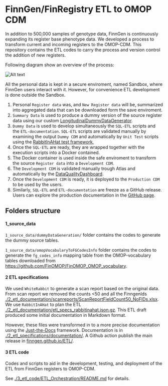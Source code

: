# FinnGen/FinRegistry ETL to OMOP CDM

In addition to 500,000 samples of genotype data, FinnGen is continuously expanding its register base phenotype data. 
We developed a process to transform current and incoming registers to the OMOP-CDM. 
This repository contains the ETL codes to carry the process and version control the addition of new registers. 

Following diagram show an overview of the process: 

![Alt text](image.png)

All the personal data is kept in a secure enviroment, named Sandbox, where FinnGen users interact with it. 
However, for convenience ETL development is done outside the Sandbox. 

1. Personal `Register data` was, and `New Register data` will be, summarized into aggregated data that can be downloaded form the save enviroment. 
2. `Summary Data` is used to produce a dummy version of the source register data using our custom  [LongitudinalDummyDataGenerator](https://github.com/FINNGEN/LongitudinalDummyDataGenerator). 
3. `Dummy Data` is used to develop simultaneously the `SQL-ETL` scripts and the `ETL-documentation`. `SQL-ETL` scripts are validated manually by examining the output `Dummy CDM` and automatically by `Unit Test` scripts using the [RabbitInAHat test framework](http://ohdsi.github.io/WhiteRabbit/riah_test_framework.html),
4. Once the `SQL-ETL` are ready, they are wrapped together with the execution scripts into a Docker contained. 
5. The Docker container is used inside the safe enviroment to transform the source `Register data` into a `Development CDM`. 
6. The `Development CDM` is validated manually trough Atlas and automatically by the [DataQualityDashboard](https://ohdsi.github.io/DataQualityDashboard/). 
7. Once the `Development CDM` is ready, it is deployed to the `Production CDM` to be used by the users. 
8. Similarly, `SQL-ETL` and `ETL-documentation` are freeze as a GitHub release. Users can explore the production documentation in the [GitHub page](https://finngen.github.io/ETL/). 


## Folders structure 
#### 1_source_data  

`1_source_data/dummyDataGeneration/` folder contains the codes to generate the dummy source tables. 

`1_source_data/omopVocabularyToFGCodesInfo` folder contains the codes to generate the `fg_codes_info` mapping table from the OMOP-vocabulary tables downloaded from https://github.com/FinOMOP/FinOMOP_OMOP_vocabulary. 

#### 2 ETL specifications

We used `WhiteRabbit` to generate a scan report based on the original data. 
From scan report we removed the counts <50 and all the FinngenIds [./2_etl_documentation/scanreports/ScanReportFieldCount50_NoFIDs.xlsx](./2_etl_documentation/scanreports/ScanReportFieldCount50_NoFIDs.xlsx). 
We use `RabbitInAHat` to plan the ETL [./2_etl_documentation/etl_specs_rabbitinahat.json.gz](./2_etl_documentation/etl_specs_rabbitinahat.json.gz). 
This ETL draft produced some initial documentation in Markdown format. 

However, these files were transformed in to a more precise documentation using the [Just-the-Docs](https://just-the-docs.com/) framework.
Documentation is in [./2_etl_specifications/documentation/](./2_etl_specifications/documentation/). A Github action publish the main release in [finngen.github.io/ETL/](https://finngen.github.io/ETL/).

#### 3 ETL code 

Codes and scripts to aid in the development, testing, and deployment of the ETL from FinnGen registers to OMOP-CDM.

See [./3_etl_code/ETL_Orchestration/README.md](./3_etl_code/ETL_Orchestration/README.md) for details. 

